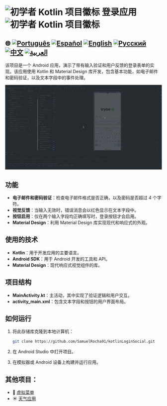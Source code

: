 # <img src="https://italiancoders.it/wp-content/uploads/2018/01/kotlin_250x250.png" alt="初学者 Kotlin 项目徽标" width="52" height="30" /> 登录应用 <img src="https://italiancoders.it/wp-content/uploads/2018/01/kotlin_250x250.png" alt="初学者 Kotlin 项目徽标" width="52" height="30" />

## 🌐 [![Português](https://img.shields.io/badge/Português-green)](https://github.com/SamuelRocha91/kotlinLoginSocial/blob/main/README.md) [![Español](https://img.shields.io/badge/Español-yellow)](https://github.com/SamuelRocha91/kotlinLoginSocial/blob/main/README_es.md) [![English](https://img.shields.io/badge/English-blue)](https://github.com/SamuelRocha91/kotlinLoginSocial/blob/main/README_en.md) [![Русский](https://img.shields.io/badge/Русский-lightgrey)](https://github.com/SamuelRocha91/kotlinLoginSocial/blob/main/README_ru.md) [![中文](https://img.shields.io/badge/中文-red)](https://github.com/SamuelRocha91/kotlinVirtualMenu) [![العربية](https://img.shields.io/badge/العربية-orange)](https://github.com/SamuelRocha91/kotlinLoginSocial/blob/main/README_ar.md)

该项目是一个 Android 应用，演示了带有输入验证和用户反馈的登录表单的实现。该应用使用 Kotlin 和 Material Design 库开发，包含基本功能，如电子邮件和密码验证，以及文本字段中的事件处理。

![应用预览](./gifs/login.gif)

## 功能

- **电子邮件和密码验证**：检查电子邮件格式是否正确，以及密码是否超过 4 个字符。
- **视觉反馈**：当输入无效时，错误消息会以红色显示在文本字段中。
- **按钮启用**：仅在两个输入字段均正确填写时，登录按钮才会启用。
- **Material Design**：利用 Material Design 库实现现代和响应式的外观。

## 使用的技术

- **Kotlin**：用于开发应用的主要语言。
- **Android SDK**：用于 Android 开发的工具和 API。
- **Material Design**：现代响应式视觉组件的库。

## 项目结构

- **MainActivity.kt**：主活动，其中实现了验证逻辑和用户交互。
- **activity_main.xml**：包含文本字段和按钮的用户界面布局。

## 如何运行

1. 将此存储库克隆到本地计算机：
   ```sh
   git clone https://github.com/SamuelRocha91/kotlinLoginSocial.git
   ```

2. 在 Android Studio 中打开项目。

3. 在模拟器或 Android 设备上构建并运行应用。

## 其他项目：

- 📜 [虚拟菜单](https://github.com/SamuelRocha91/kotlinVirtualMenu/blob/main/README_ch.md)
- ☀️ [天气应用](https://github.com/SamuelRocha91/kotlinWeatherApp/blob/main/README_ch.md)
